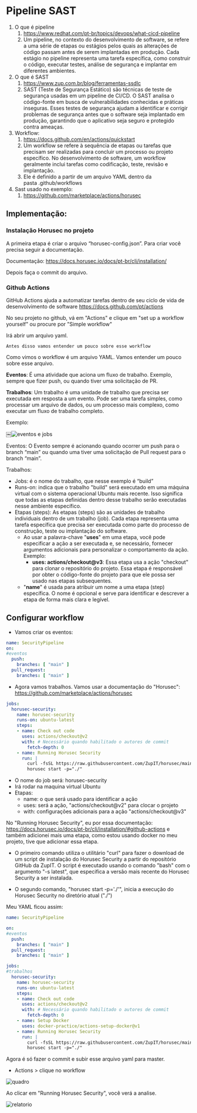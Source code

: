 # Pipeline SAST

1. O que é pipeline
    1. https://www.redhat.com/pt-br/topics/devops/what-cicd-pipeline
    2. Um pipeline, no contexto do desenvolvimento de software, se refere a uma série de etapas ou estágios pelos quais as alterações de código passam antes de serem implantadas em produção. Cada estágio no pipeline representa uma tarefa específica, como construir o código, executar testes, análise de segurança e implantar em diferentes ambientes.
2. O que é SAST
    1. https://www.zup.com.br/blog/ferramentas-ssdlc
    2. SAST (Teste de Segurança Estático)  são técnicas de teste de segurança usadas em um pipeline de CI/CD. O SAST analisa o código-fonte em busca de vulnerabilidades conhecidas e práticas inseguras. Esses testes de segurança ajudam a identificar e corrigir problemas de segurança antes que o software seja implantado em produção, garantindo que o aplicativo seja seguro e protegido contra ameaças.
3. Workflow:
    1. https://docs.github.com/en/actions/quickstart
    2. Um workflow se refere à sequência de etapas ou tarefas que precisam ser realizadas para concluir um processo ou projeto específico. No desenvolvimento de software, um workflow geralmente inclui tarefas como codificação, teste, revisão e implantação.
    3. Ele é definido a partir de um arquivo YAML dentro da pasta .github/workflows
4. Sast usado no exemplo: 
    1. https://github.com/marketplace/actions/horusec


## Implementação:

### Instalação Horusec no projeto

A primeira etapa é criar o arquivo “horusec-config.json”. Para criar você precisa seguir a documentação.

Documentação: https://docs.horusec.io/docs/pt-br/cli/installation/

Depois faça o commit do arquivo.

### Github Actions

GitHub Actions ajuda a automatizar tarefas dentro de seu ciclo de vida de desenvolvimento de software https://docs.github.com/pt/actions

No seu projeto no github, vá em "Actions" e clique em "set up a workflow yourself" ou procure por "Simple workflow"

Irá abrir um arquivo yaml. 


`Antes disso vamos entender um pouco sobre esse workflow`

Como vimos o workflow é um arquivo YAML. Vamos entender um pouco sobre esse arquivo.

**Eventos**: É uma atividade que aciona um fluxo de trabalho. Exemplo, sempre que fizer push, ou quando tiver uma solicitação de PR.

**Trabalhos**: Um trabalho é uma unidade de trabalho que precisa ser executada em resposta a um evento. Pode ser uma tarefa simples, como processar um arquivo de dados, ou um processo mais complexo, como executar um fluxo de trabalho completo.

Exemplo:

￼![eventos e jobs](./img/exemploEventosJobs.png)

Eventos: O Evento sempre é acionando quando ocorrer um push  para o branch “main” ou quando uma tiver uma solicitação de Pull request para o branch “main”.

Trabalhos: 
- Jobs: é o nome do trabalho, que nesse exemplo é “build”
- Runs-on: indica que o trabalho "build" será executado em uma máquina virtual com o sistema operacional Ubuntu mais recente. Isso significa que todas as etapas definidas dentro desse trabalho serão executadas nesse ambiente específico.
- Etapas (steps): As etapas (steps) são as unidades de trabalho individuais dentro de um trabalho (job). Cada etapa representa uma tarefa específica que precisa ser executada como parte do processo de construção, teste ou implantação do software.
    - Ao usar a palavra-chave "**uses**" em uma etapa, você pode especificar a ação a ser executada e, se necessário, fornecer argumentos adicionais para personalizar o comportamento da ação. Exemplo:
        - **uses: actions/checkout@v3**: Essa etapa usa a ação "checkout" para clonar o repositório do projeto. Essa etapa é responsável por obter o código-fonte do projeto para que ele possa ser usado nas etapas subsequentes.
    - "**name**" é usada para atribuir um nome a uma etapa (step) específica. O nome é opcional e serve para identificar e descrever a etapa de forma mais clara e legível.



## Configurar workflow

- Vamos criar os eventos:

```yaml
name: SecurityPipeline
on:
#eventos
  push:
    branches: [ "main" ]
  pull_request:
    branches: [ "main" ]
```

- Agora vamos trabalhos. Vamos usar a documentação do "Horusec": https://github.com/marketplace/actions/horusec

```yaml
jobs:
  horusec-security:
    name: horusec-security
    runs-on: ubuntu-latest
    steps:
    - name: Check out code
      uses: actions/checkout@v2
      with: # Necessário quando habilitado o autores de commit
        fetch-depth: 0
    - name: Running Horusec Security
      run: |
        curl -fsSL https://raw.githubusercontent.com/ZupIT/horusec/main/deployments/scripts/install.sh | bash -s latest
        horusec start -p="./"
```

- O nome do job será: horusec-security
- Irá rodar na maquina virtual Ubuntu
- Etapas:
    - name: o que será usado para identificar a ação
    - uses: será a ação, "actions/checkout@v2" para clocar o projeto
    - with: configurações adicionais para a ação "actions/checkout@v3"

No "Running Horusec Security", eu por essa documentação: https://docs.horusec.io/docs/pt-br/cli/installation/#github-actions e também adicionei mais uma etapa, como estou usando docker no meu projeto, tive que adicionar essa etapa.

- O primeiro comando utiliza o utilitário "curl" para fazer o download de um script de instalação do Horusec Security a partir do repositório GitHub da ZupIT. O script é executado usando o comando "bash" com o argumento "-s latest", que especifica a versão mais recente do Horusec Security a ser instalada.

- O segundo comando, "horusec start -p='./'", inicia a execução do Horusec Security no diretório atual ("./")

Meu YAML ficou assim:

```yaml
name: SecurityPipeline

on:
#eventos
  push:
    branches: [ "main" ]
  pull_request:
    branches: [ "main" ]

jobs:
#trabalhos
  horusec-security:
    name: horusec-security
    runs-on: ubuntu-latest
    steps:
    - name: Check out code
      uses: actions/checkout@v2
      with: # Necessário quando habilitado o autores de commit
        fetch-depth: 0
    - name: Setup Docker
      uses: docker-practice/actions-setup-docker@v1
    - name: Running Horusec Security
      run: |
        curl -fsSL https://raw.githubusercontent.com/ZupIT/horusec/main/deployments/scripts/install.sh | bash -s latest
        horusec start -p="./"
```

Agora é só fazer o commit e subir esse arquivo yaml para master.

- Actions > clique no workflow 

![quadro](./img/sastscan.png)

Ao clicar em "Running Horusec Security", você verá a analise.

![relatorio](./img/relatorio.png)
